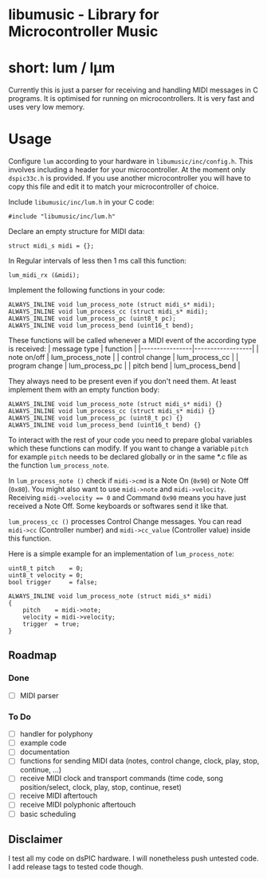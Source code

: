 # libumusic - Library for Microcontroller Music
# short: lum / lµm

Currently this is just a parser for receiving and handling MIDI messages in C programs. It is optimised for running on microcontrollers.
It is very fast and uses very low memory. 

# Usage

Configure `lum` according to your hardware in `libumusic/inc/config.h`.
This involves including a header for your microcontroller. At the moment only
`dspic33c.h` is provided. If you use another microcontroller you will have to
copy this file and edit it to match your microcontroller of choice.

Include `libumusic/inc/lum.h` in your C code:

`#include "libumusic/inc/lum.h"`

Declare an empty structure for MIDI data:

`struct midi_s midi = {};`

In Regular intervals of less then 1 ms call this function:

`lum_midi_rx (&midi);`

Implement the following functions in your code:

```
ALWAYS_INLINE void lum_process_note (struct midi_s* midi);
ALWAYS_INLINE void lum_process_cc (struct midi_s* midi);
ALWAYS_INLINE void lum_process_pc (uint8_t pc);
ALWAYS_INLINE void lum_process_bend (uint16_t bend);
```

These functions will be called whenever a MIDI event of the according
type is received:
|  message type  |     function     |
|----------------|------------------|
|  note on/off   | lum_process_note |
| control change | lum_process_cc   |
| program change | lum_process_pc   |
| pitch bend     | lum_process_bend |

They always need to be present even if you don't need them.
At least implement them with an empty function body:

```
ALWAYS_INLINE void lum_process_note (struct midi_s* midi) {}
ALWAYS_INLINE void lum_process_cc (struct midi_s* midi) {}
ALWAYS_INLINE void lum_process_pc (uint8_t pc) {}
ALWAYS_INLINE void lum_process_bend (uint16_t bend) {}
```

To interact with the rest of your code you need to prepare global variables
which these functions can modify. If you want to change a variable `pitch` for
example `pitch` needs to be declared globally or in the same *.c file as the
function `lum_process_note`.

In `lum_process_note ()` check if `midi->cmd` is a Note On (`0x90`) or
Note Off (`0x80`). You might also want to use `midi->note` and `midi->velocity`.
Receiving `midi->velocity == 0` and Command `0x90` means you have just
received a Note Off. Some keyboards or softwares send it like that.

`lum_process_cc ()` processes Control Change messages. You can read `midi->cc` (Controller number)
and `midi->cc_value` (Controller value) inside this function.

Here is a simple example for an implementation of `lum_process_note`:

```
uint8_t pitch    = 0;
uint8_t velocity = 0;
bool trigger     = false;

ALWAYS_INLINE void lum_process_note (struct midi_s* midi)
{
	pitch    = midi->note;
	velocity = midi->velocity;
	trigger  = true;
}
```

## Roadmap

### Done

- [ ] MIDI parser

### To Do

- [ ] handler for polyphony
- [ ] example code
- [ ] documentation
- [ ] functions for sending MIDI data (notes, control change, clock, play, stop, continue, ...)
- [ ] receive MIDI clock and transport commands (time code, song position/select, clock, play, stop, continue, reset)
- [ ] receive MIDI aftertouch
- [ ] receive MIDI polyphonic aftertouch
- [ ] basic scheduling

## Disclaimer

I test all my code on dsPIC hardware. I will nonetheless push untested code.
I add release tags to tested code though.
